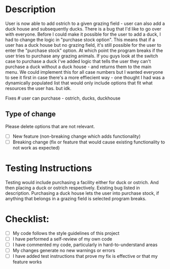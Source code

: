 # Description

User is now able to add ostrich to a given grazing field - user can also add a duck house and subsequently ducks.
There is a bug that I'd like to go over with everyone.
Before I could make it possible for the user to add a duck, I had to change the logic in "purchase stock option".
This means that if a user has a duck house but no grazing field, it's still possible for the user to enter the
"purchase stock" option. At which point the program breaks if the user tries to purchase any grazing animals.
If you guys look at the switch case to purchase a duck I've added logic that tells the user they can't purchase a duck
without a duck house - and returns them to the main menu. We could implement this for all case numbers but
I wanted everyone to see it first in case there's a more effiecient way - one thought I had was a dynamically populated
list that would only include options that fit what resources the user has. but idk.


Fixes # user can purchase - ostrich, ducks, duckhouse

## Type of change

Please delete options that are not relevant.

- [ ] New feature (non-breaking change which adds functionality)
- [ ] Breaking change (fix or feature that would cause existing functionality to not work as expected)

# Testing Instructions

Testing would include purchasing a facility either for duck or ostrich. And then placing a duck or ostrich
respectively. Existing bug listed in description. Purchasing a duck house lets the user into purchase stock,
if anything that belongs in a grazing field is selected program breaks.



# Checklist:

- [ ] My code follows the style guidelines of this project
- [ ] I have performed a self-review of my own code
- [ ] I have commented my code, particularly in hard-to-understand areas
- [ ] My changes generate no new warnings or errors
- [ ] I have added test instructions that prove my fix is effective or that my feature works
